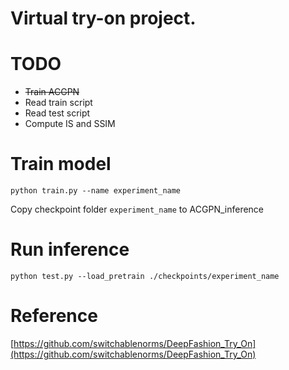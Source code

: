 # Virtual try-on project.

# TODO

* <s>Train ACGPN</s>
* Read train script
* Read test script
* Compute IS and SSIM

# Train model
`python train.py --name experiment_name`

Copy checkpoint folder `experiment_name` to ACGPN_inference

# Run inference
`python test.py --load_pretrain ./checkpoints/experiment_name`

# Reference
[https://github.com/switchablenorms/DeepFashion_Try_On](https://github.com/switchablenorms/DeepFashion_Try_On)